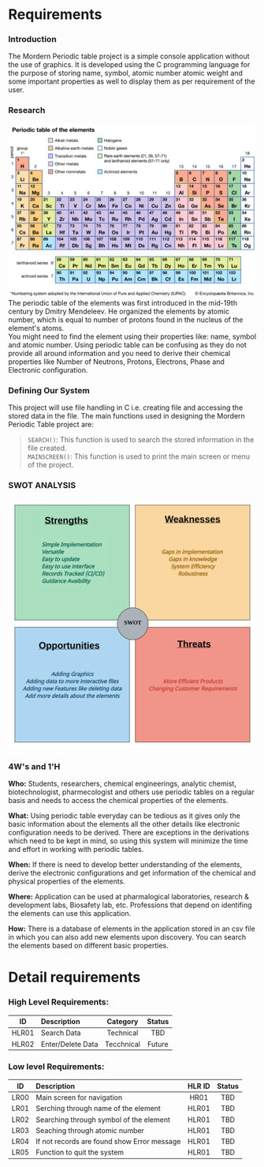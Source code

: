 # Requirements
### Introduction
The Mordern Periodic table project is a simple console application without the use of graphics. It is developed using the C programming language for the purpose of storing name, symbol, atomic number atomic weight and some important properties as well to display them as per requirement of the user.

### Research
![Periodic Table](./6_ImagesAndVideos/periodic-table-elements.jpg)  
The periodic table of the elements was first introduced in the mid-19th century by Dmitry Mendeleev. He organized the elements by atomic number, which is equal to number of protons found in the nucleus of the element's atoms.  
You might need to find the element using their properties like: name, symbol and atomic number. Using periodic table can be confusing as they do not provide all around information and you need to derive their chemical properties like Number of Neutrons, Protons, Electrons, Phase and Electronic configuration.  

### Defining Our System
This project will use file handling in C i.e. creating file and accessing the stored data in the file. The main functions used in designing the Mordern Periodic Table project are: 
> `SEARCH()`: This function is used to search the stored information in the file created.  
> `MAINSCREEN()`: This function is used to print the main screen or menu of the project.

### SWOT ANALYSIS
![SWOT](https://github.com/KhubiThakkar/Periodic-Table/blob/req/6_ImagesAndVideos/SWOT.png)

### 4W's and 1'H
**Who:**
Students, researchers, chemical engineerings, analytic chemist, biotechnologist, pharmecologist and others use periodic tables on a regular basis and needs to access the chemical properties of the elements.

**What:**
Using periodic table everyday can be tedious as it gives only the basic information about the elements all the other details like electronic configuration needs to be derived. There are exceptions in the derivations which need to be kept in mind, so using this system will minimize the time and effort in working with periodic tables.

**When:**
If there is need to develop better understanding of the elements, derive the electronic configurations and get information of the chemical and physical properties of the elements. 

**Where:**
Application can be used at pharmalogical laboratories, research & development labs, Biosafety lab, etc. Professions that depend on identifing the elements can use this application.

**How:**
There is a database of elements in the application stored in an csv file in which you can also add new elements upon discovery. You can search the elements based on different basic properties.

# Detail requirements
### High Level Requirements:
ID | Description | Category | Status
:---: | :--- | :---: | :---:
HLR01 | Search Data | Technical | TBD
HLR02 | Enter/Delete Data | Tecchnical | Future
 
### Low level Requirements:
ID | Description | HLR ID | Status
:---: | :--- | :---: | :---:
LR00 | Main screen for navigation |HR01|TBD
LR01 | Serching through name of the element | HLR01 | TBD
LR02 | Searching through symbol of the element | HLR01 | TBD
LR03 | Seaching through atomic number | HLR01 | TBD
LR04 | If not records are found show Error message | HLR01 | TBD
LR05 | Function to quit the system | HLR01 | TBD
